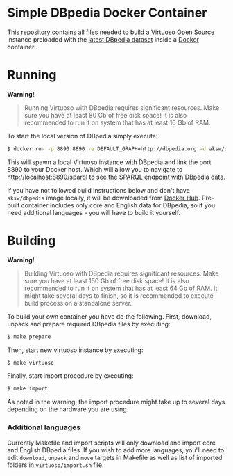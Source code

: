 Simple DBpedia Docker Container
===============================

This repository contains all files needed to build a [Virtuoso Open Source](https://github.com/openlink/virtuoso-opensource) instance preloaded with the [latest DBpedia dataset](http://wiki.dbpedia.org/Downloads) inside a [Docker](http://docker.com/) container.

# Running

**Warning!**
> Running Virtuoso with DBpedia requires significant resources.
Make sure you have at least 80 Gb of free disk space!
It is also recommended to run it on system that has at least 16 Gb of RAM.

To start the local version of DBpedia simply execute:
```sh
$ docker run -p 8890:8890 -e DEFAULT_GRAPH=http://dbpedia.org -d aksw/dbpedia
```

This will spawn a local Virtuoso instance with DBpedia and link the port 8890 to your Docker host.
Which will allow you to navigate to [http://localhost:8890/sparql](http://localhost:8890/sparql) to see the SPARQL endpoint with DBpedia data.

If you have not followed build instructions below and don't have `aksw/dbpedia` image locally, it will be downloaded from [Docker Hub](https://hub.docker.com/r/aksw/dbpedia/).
Pre-built container includes only core and English data for DBpedia, so if you need additional languages - you will have to build it yourself.

# Building

**Warning!**
> Building Virtuoso with DBpedia requires significant resources.
Make sure you have at least 150 Gb of free disk space!
It is also recommended to run it on system that has at least 64 Gb of RAM.
It might take several days to finish, so it is recommended to execute build process on a standalone server.

To build your own container you have do the following.
First, download, unpack and prepare required DBpedia files by executing:
```sh
$ make prepare
```
Then, start new virtuoso instance by executing:
```sh
$ make virtuoso
```
Finally, start import procedure by executing:
```sh
$ make import
```

As noted in the warning, the import procedure might take up to several days depending on the hardware you are using.

### Additional languages

Currently Makefile and import scripts will only download and import core and English DBpedia files.
If you wish to add more languages, you'll need to edit `download`, `unpack` and `move` targets in Makefile as well as list of imported folders in `virtuoso/import.sh` file.
